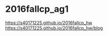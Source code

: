 # 2016fallcp_ag1

https://s40171225.github.io/2016fallcp_hw
https://s40171225.github.io/2016fallcp_hw/blog
